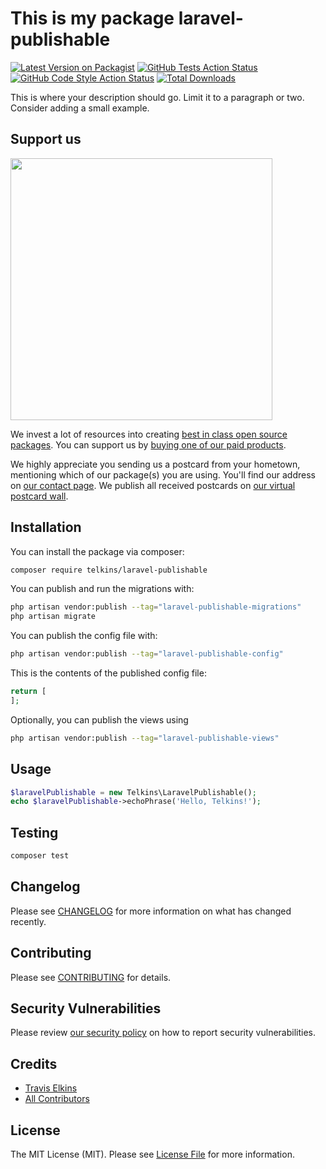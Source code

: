 # This is my package laravel-publishable

[![Latest Version on Packagist](https://img.shields.io/packagist/v/telkins/laravel-publishable.svg?style=flat-square)](https://packagist.org/packages/telkins/laravel-publishable)
[![GitHub Tests Action Status](https://img.shields.io/github/actions/workflow/status/telkins/laravel-publishable/run-tests.yml?branch=main&label=tests&style=flat-square)](https://github.com/telkins/laravel-publishable/actions?query=workflow%3Arun-tests+branch%3Amain)
[![GitHub Code Style Action Status](https://img.shields.io/github/actions/workflow/status/telkins/laravel-publishable/fix-php-code-style-issues.yml?branch=main&label=code%20style&style=flat-square)](https://github.com/telkins/laravel-publishable/actions?query=workflow%3A"Fix+PHP+code+style+issues"+branch%3Amain)
[![Total Downloads](https://img.shields.io/packagist/dt/telkins/laravel-publishable.svg?style=flat-square)](https://packagist.org/packages/telkins/laravel-publishable)

This is where your description should go. Limit it to a paragraph or two. Consider adding a small example.

## Support us

[<img src="https://github-ads.s3.eu-central-1.amazonaws.com/laravel-publishable.jpg?t=1" width="419px" />](https://spatie.be/github-ad-click/laravel-publishable)

We invest a lot of resources into creating [best in class open source packages](https://spatie.be/open-source). You can support us by [buying one of our paid products](https://spatie.be/open-source/support-us).

We highly appreciate you sending us a postcard from your hometown, mentioning which of our package(s) you are using. You'll find our address on [our contact page](https://spatie.be/about-us). We publish all received postcards on [our virtual postcard wall](https://spatie.be/open-source/postcards).

## Installation

You can install the package via composer:

```bash
composer require telkins/laravel-publishable
```

You can publish and run the migrations with:

```bash
php artisan vendor:publish --tag="laravel-publishable-migrations"
php artisan migrate
```

You can publish the config file with:

```bash
php artisan vendor:publish --tag="laravel-publishable-config"
```

This is the contents of the published config file:

```php
return [
];
```

Optionally, you can publish the views using

```bash
php artisan vendor:publish --tag="laravel-publishable-views"
```

## Usage

```php
$laravelPublishable = new Telkins\LaravelPublishable();
echo $laravelPublishable->echoPhrase('Hello, Telkins!');
```

## Testing

```bash
composer test
```

## Changelog

Please see [CHANGELOG](CHANGELOG.md) for more information on what has changed recently.

## Contributing

Please see [CONTRIBUTING](CONTRIBUTING.md) for details.

## Security Vulnerabilities

Please review [our security policy](../../security/policy) on how to report security vulnerabilities.

## Credits

- [Travis Elkins](https://github.com/telkins)
- [All Contributors](../../contributors)

## License

The MIT License (MIT). Please see [License File](LICENSE.md) for more information.
